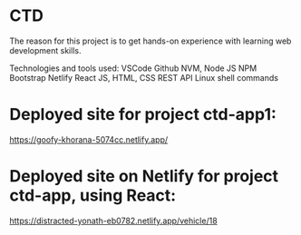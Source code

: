 # CTD
The reason for this project is to get hands-on experience with learning web development skills.

Technologies and tools used:
VSCode
Github
NVM, Node JS
NPM
Bootstrap
Netlify
React
JS, HTML, CSS
REST API 
Linux shell commands

# Deployed site for project ctd-app1:
https://goofy-khorana-5074cc.netlify.app/

# Deployed site on Netlify for project ctd-app, using React:
https://distracted-yonath-eb0782.netlify.app/vehicle/18
